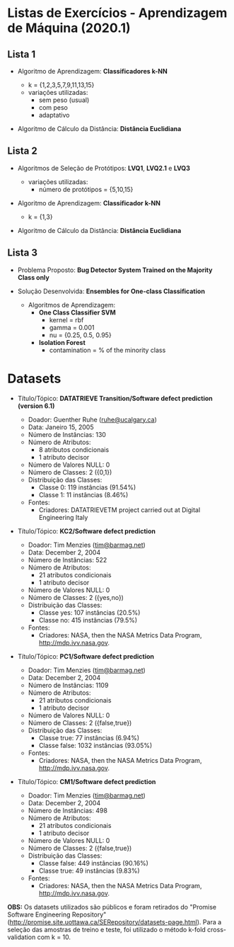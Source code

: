 # Listas de Exercícios - Aprendizagem de Máquina (2020.1)

## Lista 1

* Algoritmo de Aprendizagem: **Classificadores k-NN**
    * k = {1,2,3,5,7,9,11,13,15}
    * variações utilizadas:
        * sem peso (usual)
        * com peso
        * adaptativo

* Algoritmo de Cálculo da Distância: **Distância Euclidiana**

## Lista 2

* Algoritmos de Seleção de Protótipos: **LVQ1**, **LVQ2.1** e **LVQ3**
    * variações utilizadas:
        * número de protótipos = {5,10,15}

* Algoritmo de Aprendizagem: **Classificador k-NN**
    * k = {1,3}

* Algoritmo de Cálculo da Distância: **Distância Euclidiana**

## Lista 3

* Problema Proposto: **Bug Detector System Trained on the Majority Class only**

* Solução Desenvolvida: **Ensembles for One-class Classification**

    * Algoritmos de Aprendizagem:
        * **One Class Classifier SVM**
            * kernel = rbf
            * gamma = 0.001
            * nu = {0.25, 0.5, 0.95}
        * **Isolation Forest**
            * contamination = % of the minority class

# Datasets 

* Título/Tópico: **DATATRIEVE Transition/Software defect prediction (version 6.1)**
    * Doador: Guenther Ruhe (ruhe@ucalgary.ca)
    * Data: Janeiro 15, 2005
    * Número de Instâncias: 130
    * Número de Atributos: 
        * 8 atributos condicionais
        * 1 atributo decisor
    * Número de Valores NULL: 0
    * Número de Classes: 2 ({0,1})
    * Distribuição das Classes:
        * Classe 0: 119 instâncias (91.54%)
        * Classe 1: 11  instâncias (8.46%)
    * Fontes:
        * Criadores:
DATATRIEVETM project carried out at Digital Engineering Italy

* Título/Tópico: **KC2/Software defect prediction**
    * Doador: Tim Menzies (tim@barmag.net)
    * Data: December 2, 2004
    * Número de Instâncias: 522
    * Número de Atributos: 
        * 21 atributos condicionais
        * 1 atributo decisor
    * Número de Valores NULL: 0
    * Número de Classes: 2 ({yes,no})
    * Distribuição das Classes:
        * Classe yes: 107 instâncias (20.5%)
        * Classe no: 415  instâncias (79.5%)
    * Fontes:
        * Criadores:
NASA, then the NASA Metrics Data Program,
http://mdp.ivv.nasa.gov.

* Título/Tópico: **PC1/Software defect prediction**
    * Doador: Tim Menzies (tim@barmag.net)
    * Data: December 2, 2004
    * Número de Instâncias: 1109
    * Número de Atributos: 
        * 21 atributos condicionais
        * 1 atributo decisor
    * Número de Valores NULL: 0
    * Número de Classes: 2 ({false,true})
    * Distribuição das Classes:
        * Classe true: 77 instâncias (6.94%)
        * Classe false: 1032  instâncias (93.05%)
    * Fontes:
        * Criadores:
NASA, then the NASA Metrics Data Program,
http://mdp.ivv.nasa.gov.

* Título/Tópico: **CM1/Software defect prediction**
    * Doador: Tim Menzies (tim@barmag.net)
    * Data: December 2, 2004
    * Número de Instâncias: 498
    * Número de Atributos: 
        * 21 atributos condicionais
        * 1 atributo decisor
    * Número de Valores NULL: 0
    * Número de Classes: 2 ({false,true})
    * Distribuição das Classes:
        * Classe false: 449 instâncias (90.16%)
        * Classe true: 49  instâncias (9.83%)
    * Fontes:
        * Criadores:
NASA, then the NASA Metrics Data Program,
http://mdp.ivv.nasa.gov.

**OBS:** Os datasets utilizados são públicos e foram retirados do "Promise Software Engineering Repository" (http://promise.site.uottawa.ca/SERepository/datasets-page.html). Para a seleção das amostras de treino e teste, foi utilizado o método k-fold cross-validation com k = 10.
